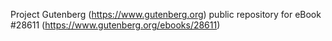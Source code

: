 Project Gutenberg (https://www.gutenberg.org) public repository for eBook #28611 (https://www.gutenberg.org/ebooks/28611)
